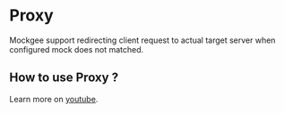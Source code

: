 # Proxy

Mockgee support redirecting client request to actual target server when configured mock does not matched.

## How to use Proxy ?

Learn more on [youtube](https://youtube.com/@mockgee).
